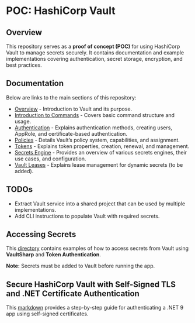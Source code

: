 # POC: HashiCorp Vault

## Overview
This repository serves as a **proof of concept (POC)** for using HashiCorp Vault to manage secrets securely. It contains documentation and example implementations covering authentication, secret storage, encryption, and best practices.

## Documentation
Below are links to the main sections of this repository:

- [Overview](docs/vault-basics/1.overview.md) - Introduction to Vault and its purpose.
- [Introduction to Commands](docs/vault-basics/2.commands-intro.md) - Covers basic command structure and usage.
- [Authentication](docs/vault-basics/3.authentication.md) - Explains authentication methods, creating users, AppRole, and certificate-based authentication.
- [Policies](docs/vault-basics/4.policies.md) - Details Vault’s policy system, capabilities, and assignment.
- [Tokens](docs/vault-basics/5.token.md) - Explains token properties, creation, renewal, and management.
- [Secrets Engine](docs/vault-basics/6.secrets-engine.md) - Provides an overview of various secrets engines, their use cases, and configuration.
- [Vault Leases](docs/vault-basics/7.lease) - Explains lease management for dynamic secrets (to be added).

## TODOs
- Extract Vault service into a shared project that can be used by multiple implementations.
- Add CLI instructions to populate Vault with required secrets.

## Accessing Secrets
This [directory](src/AccessSecrets) contains examples of how to access secrets from Vault using **VaultSharp** and **Token Authentication**.

**Note:** Secrets must be added to Vault before running the app.

## Secure HashiCorp Vault with Self-Signed TLS and .NET Certificate Authentication
This [markdown](src/TLSAuthV2/README.md) provides a step-by-step guide for authenticating a .NET 9 app using self-signed certificates.

